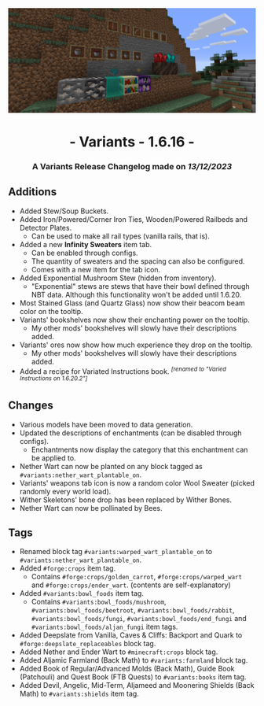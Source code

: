 <div style="text-align: center;"> <img src=ChangelogPhoto.png width="1500"> </div>

# <div style="text-align: center;">- Variants - 1.6.16 -</div>
### <div style="text-align: center;">A Variants Release Changelog made on *13/12/2023*</div>

## Additions
- Added Stew/Soup Buckets.
- Added Iron/Powered/Corner Iron Ties, Wooden/Powered Railbeds and Detector Plates.
    - Can be used to make all rail types (vanilla rails, that is).
- Added a new **Infinity Sweaters** item tab.
    - Can be enabled through configs.
    - The quantity of sweaters and the spacing can also be configured.
    - Comes with a new item for the tab icon.
- Added Exponential Mushroom Stew (hidden from inventory).
    - "Exponential" stews are stews that have their bowl defined through NBT data. Although this functionality won't be added until 1.6.20.
- Most Stained Glass (and Quartz Glass) now show their beacom beam color on the tooltip.
- Variants' bookshelves now show their enchanting power on the tooltip.
    - My other mods' bookshelves will slowly have their descriptions added.
- Variants' ores now show how much experience they drop on the tooltip.
    - My other mods' bookshelves will slowly have their descriptions added.
- Added a recipe for Variated Instructions book. <sup>*[renamed to "Varied Instructions on 1.6.20.2"]*</sup>

## Changes
- Various models have been moved to data generation.
- Updated the descriptions of enchantments (can be disabled through configs).
    - Enchantments now display the category that this enchantment can be applied to.
- Nether Wart can now be planted on any block tagged as `#variants:nether_wart_plantable_on`.
- Variants' weapons tab icon is now a random color Wool Sweater (picked randomly every world load).
- Wither Skeletons' bone drop has been replaced by Wither Bones.
- Nether Wart can now be pollinated by Bees.

## Tags
- Renamed block tag `#variants:warped_wart_plantable_on` to `#variants:nether_wart_plantable_on`.
- Added `#forge:crops` item tag.
    - Contains `#forge:crops/golden_carrot`, `#forge:crops/warped_wart` and `#forge:crops/ender_wart`. (contents are self-explanatory)
- Added `#variants:bowl_foods` item tag.
    - Contains `#variants:bowl_foods/mushroom`, `#variants:bowl_foods/beetroot`, `#variants:bowl_foods/rabbit`, `#variants:bowl_foods/fungi`, `#variants:bowl_foods/end_fungi` and  `#variants:bowl_foods/aljan_fungi` item tags.
- Added Deepslate from Vanilla, Caves & Cliffs: Backport and Quark to `#forge:deepslate_replaceables` block tag.
- Added Nether and Ender Wart to `#minecraft:crops` block tag.
- Added Aljamic Farmland (Back Math) to `#variants:farmland` block tag.
- Added Book of Regular/Advanced Molds (Back Math), Guide Book (Patchouli) and Quest Book (FTB Quests) to `#variants:books` item tag.
- Added Devil, Angelic, Mid-Term, Aljameed and Moonering Shields (Back Math) to `#variants:shields` item tag.
